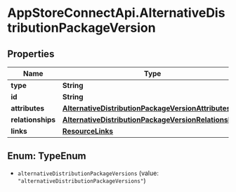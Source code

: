 # AppStoreConnectApi.AlternativeDistributionPackageVersion

## Properties

Name | Type | Description | Notes
------------ | ------------- | ------------- | -------------
**type** | **String** |  | 
**id** | **String** |  | 
**attributes** | [**AlternativeDistributionPackageVersionAttributes**](AlternativeDistributionPackageVersionAttributes.md) |  | [optional] 
**relationships** | [**AlternativeDistributionPackageVersionRelationships**](AlternativeDistributionPackageVersionRelationships.md) |  | [optional] 
**links** | [**ResourceLinks**](ResourceLinks.md) |  | [optional] 



## Enum: TypeEnum


* `alternativeDistributionPackageVersions` (value: `"alternativeDistributionPackageVersions"`)




